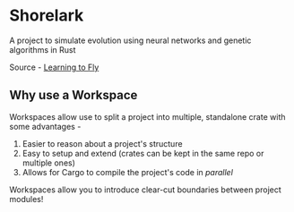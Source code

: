 # Shorelark

A project to simulate evolution using neural networks and genetic algorithms in Rust

Source - [Learning to Fly](https://pwy.io/en/posts/learning-to-fly-pt1/)

## Why use a Workspace

Workspaces allow use to split a project into multiple, standalone crate with some advantages -

1. Easier to reason about a project's structure
2. Easy to setup and extend (crates can be kept in the same repo or multiple ones)
3. Allows for Cargo to compile the project's code in _parallel_

Workspaces allow you to introduce clear-cut boundaries between project modules!
